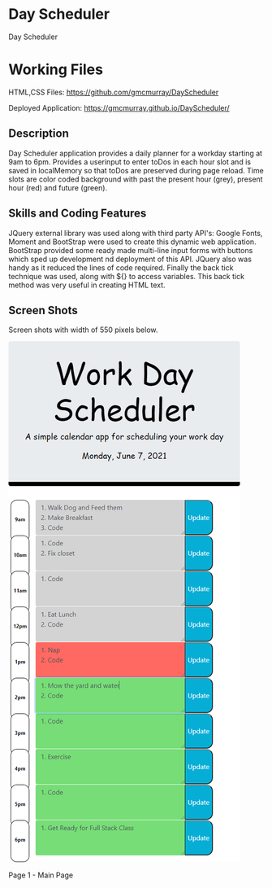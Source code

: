 # Day Scheduler
Day Scheduler

# Working Files
HTML,CSS Files: https://github.com/gmcmurray/DayScheduler

Deployed Application: https://gmcmurray.github.io/DayScheduler/


## Description 

Day Scheduler application provides a daily planner for a workday starting at 9am to 6pm.
Provides a userinput to enter toDos in each hour slot and is saved in localMemory so
that toDos are preserved during page reload.  Time slots are color coded background with past the
present hour (grey), present hour (red) and future (green).


## Skills and Coding Features
JQuery external library was used along with third party API's: Google Fonts, Moment and BootStrap were used to create this dynamic web application.  BootStrap provided some ready made multi-line input forms
with buttons which sped up development nd deployment of this API.  JQuery also was handy as it reduced
the lines of code required.  Finally the back tick technique was used, along with ${} to access variables.  This back tick method was very useful in creating HTML text.

## Screen Shots
Screen shots with width of 550 pixels below.

![550 pixel width screen shot of Portfolio.](./assets/Images/WorkDayScheduler-550px.png)

Page 1 - Main Page
